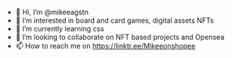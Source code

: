 - 👋 Hi, I’m @mikeeagstn
- 👀 I’m interested in board and card games, digital assets NFTs
- 🌱 I’m currently learning css
- 💞️ I’m looking to collaborate on NFT based projects and Opensea
- 📫 How to reach me on https://linktr.ee/Mikeeonshopee

<!---
mikeeagstn/mikeeagstn is a ✨ special ✨ repository because its `README.md` (this file) appears on your GitHub profile.
You can click the Preview link to take a look at your changes.
--->
